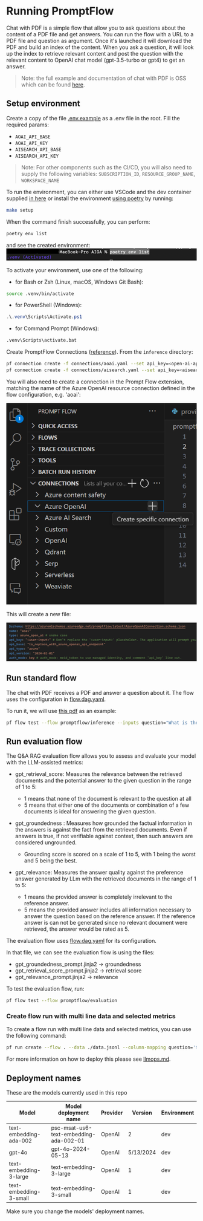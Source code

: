 # Running PromptFlow

Chat with PDF is a simple flow that allow you to ask questions about the content of a PDF file and get answers.
You can run the flow with a URL to a PDF file and question as argument.
Once it's launched it will download the PDF and build an index of the content.
When you ask a question, it will look up the index to retrieve relevant content and post the question with the relevant content to OpenAI chat model (gpt-3.5-turbo or gpt4) to get an answer.

> Note: the full example and documentation of chat with PDF is OSS which can be found [here](https://github.com/microsoft/llmops-promptflow-template).

## Setup environment

Create a copy of the file [.env.example](https://github.com/gsk-tech/AIGA/tree/main/promptflow/chat_with_pdf/flows/standard/chat_with_pdf/.env.example) as a .env file in the root.
Fill the required params:

- `AOAI_API_BASE`
- `AOAI_API_KEY`
- `AISEARCH_API_BASE`
- `AISEARCH_API_KEY`

> Note: For other components such as the CI/CD, you will also need to supply the following variables: `SUBSCRIPTION_ID`, `RESOURCE_GROUP_NAME`, `WORKSPACE_NAME`

To run the environment, you can either use VSCode and the dev container supplied [in here](https://github.com/gsk-tech/AIGA/tree/main/.devcontainer)
or
install the environment [using poetry](https://python-poetry.org/docs/#installation) by running:

```bash
make setup
```

When the command finish successfully, you can perform:

```bash
poetry env list
```

and see the created environment:
![venv](assets/env.png)

To activate your environment, use one of the following:

- for Bash or Zsh (Linux, macOS, Windows Git Bash):

```bash
source .venv/bin/activate
```

- for PowerShell (Windows):

```powershell
.\.venv\Scripts\Activate.ps1
```

- for Command Prompt (Windows):

```bash
.venv\Scripts\activate.bat
```

Create PromptFlow Connections ([reference](https://microsoft.github.io/promptflow/how-to-guides/manage-connections.html#create-a-connection)). From the `inference` directory:

```bash
pf connection create -f connections/aoai.yaml --set api_key=<open-ai-api-key> --set api_base=<open-ai-api-base>
pf connection create -f connections/aisearch.yaml --set api_key=<aisearch-api-key> --set api_base=aisearch-api-base>
```

You will also need to create a connection in the Prompt Flow extension, matching the name of the Azure OpenAI resource connection defined in the flow configuration, e.g. 'aoai':

![alt text](./assets/prompt-flow-extension-conn.png)

This will create a new file:

![alt text](./assets/openai-conn-fillout.png)

## Run standard flow

The chat with PDF receives a PDF and answer a question about it.
The flow uses the configuration in [flow.dag.yaml](https://github.com/gsk-tech/AIGA/tree/main/promptflow/chat_with_pdf/flows/standard/flow.dag.yaml).

To run it, we will use [this pdf](https://arxiv.org/pdf/1810.04805.pdf) as an example:

```bash
pf flow test --flow promptflow/inference --inputs question="What is the name of the new language representation model introduced in the document?"
```

## Run evaluation flow

The Q&A RAG evaluation flow allows you to assess and evaluate your model with the LLM-assisted metrics:

- gpt_retrieval_score: Measures the relevance between the retrieved documents and the potential answer to the given question in the range of 1 to 5:

  - 1 means that none of the document is relevant to the question at all
  - 5 means that either one of the documents or combination of a few documents is ideal for answering the given question.

- gpt_groundedness : Measures how grounded the factual information in the answers is against the fact from the retrieved documents. Even if answers is true, if not verifiable against context, then such answers are considered ungrounded.

  - Grounding score is scored on a scale of 1 to 5, with 1 being the worst and 5 being the best.

- gpt_relevance: Measures the answer quality against the preference answer generated by LLm with the retrieved documents in the range of 1 to 5:

  - 1 means the provided answer is completely irrelevant to the reference answer.
  - 5 means the provided answer includes all information necessary to answer the question based on the reference answer. If the reference answer is can not be generated since no relevant document were retrieved, the answer would be rated as 5.

The evaluation flow uses [flow.dag.yaml](https://github.com/gsk-tech/AIGA/tree/main/promptflow/chat_with_pdf/flows/evaluation/flow.dag.yaml) for its configuration.

In that file, we can see the evaluation flow is using the files:

- gpt_groundedness_prompt.jinja2 -> groundedness
- gpt_retrieval_score_prompt.jinja2 -> retrieval score
- gpt_relevance_prompt.jinja2 -> relevance

To test the evaluation flow, run:

```bash
pf flow test --flow promptflow/evaluation
```

### Create flow run with multi line data and selected metrics

To create a flow run with multi line data and selected metrics, you can use the following command:

```bash
pf run create --flow . --data ./data.jsonl --column-mapping question='${data.question}' answer='${data.answer}' documents='${data.documents}' metrics='gpt_groundedness' --stream
```

For more information on how to deploy this please see [llmops.md](llmops.md).

## Deployment names

These are the models currently used in this repo

| Model | Model deployment name | Provider | Version | Environment |
| ----- | --------------------- | -------- | ------- | ----------- |
| text-embedding-ada-002 | psc-msat-us6-text-embedding-ada-002-01 | OpenAI | 2 | dev |
| gpt-4o | gpt-4o-2024-05-13 | OpenAI | 5/13/2024 | dev |
| text-embedding-3-large | text-embedding-3-large | OpenAI | 1 | dev |
| text-embedding-3-small | text-embedding-3-small | OpenAI | 1 | dev |

Make sure you change the models' deployment names.
